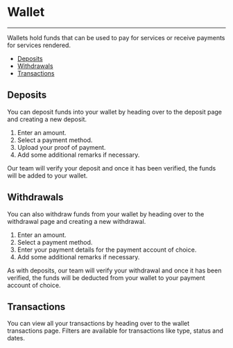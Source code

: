 # Wallet

---

Wallets hold funds that can be used to pay for services or receive payments for services rendered.

- [Deposits](#deposits)
- [Withdrawals](#withdrawals)
- [Transactions](#transactions)

## Deposits

You can deposit funds into your wallet by heading over to the deposit page and creating a new deposit.

1. Enter an amount.
2. Select a payment method.
3. Upload your proof of payment.
4. Add some additional remarks if necessary.

Our team will verify your deposit and once it has been verified, the funds will be added to your wallet.

## Withdrawals

You can also withdraw funds from your wallet by heading over to the withdrawal page and creating a new withdrawal.

1. Enter an amount.
2. Select a payment method.
3. Enter your payment details for the payment account of choice.
4. Add some additional remarks if necessary.

As with deposits, our team will verify your withdrawal and once it has been verified, the funds will be deducted from your wallet to your payment account of choice.

## Transactions

You can view all your transactions by heading over to the wallet transactions page. Filters are available for transactions like type, status and dates.
